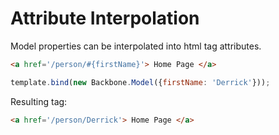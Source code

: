 Attribute Interpolation
=======================

Model properties can be interpolated into html tag attributes.

```html
<a href='/person/#{firstName}'> Home Page </a>
```

```js
template.bind(new Backbone.Model({firstName: 'Derrick'}));
```

Resulting tag:

```html
<a href='/person/Derrick'> Home Page </a>
```
